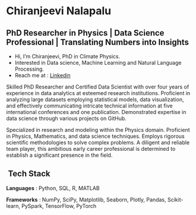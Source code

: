 # Chiranjeevi Nalapalu

## PhD Researcher in Physics | Data Science Professional | Translating Numbers into Insights

- Hi, I’m Chiranjeevi, PhD in Climate Physics.
- Interested in Data science, Machine Learning and Natural Language Processing.
- Reach me at : [Linkedin](https://www.linkedin.com/in/nalapalu/)

Skilled PhD Researcher and Certified Data Scientist with over four years of experience in data analytics at esteemed research institutions. Proficient in analyzing large datasets employing statistical models, data visualization, and effectively communicating intricate technical information at five international conferences and one publication. Demonstrated expertise in data science through various projects on GitHub.

Specialized in research and modeling within the Physics domain. Proficient in Physics, Mathematics, and data science techniques. Employs rigorous scientific methodologies to solve complex problems. A diligent and reliable team player, this ambitious early career professional is determined to establish a significant presence in the field.


<h2> &nbsp;Tech Stack</h2>

**Languages** : Python, SQL, R, MATLAB

**Frameworks** : NumPy, SciPy, Matplotlib, Seaborn, Plotly, Pandas, Scikit-learn, PySpark, TensorFlow, PyTorch
<!---
**Tools and Cloud Platforms** : Git

--->

